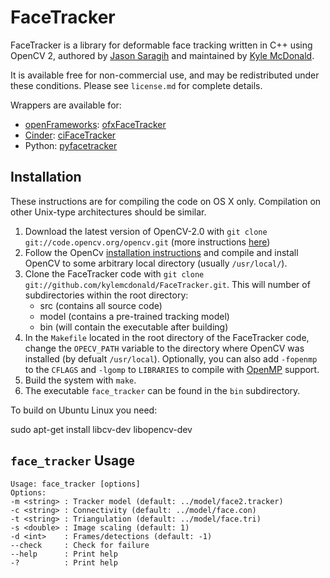 # FaceTracker

FaceTracker is a library for deformable face tracking written in C++ using OpenCV 2, authored by [Jason Saragih](http://jsaragih.org/) and maintained by [Kyle McDonald](http://kylemcdonald.net/).

It is available free for non-commercial use, and may be redistributed under these conditions. Please see `license.md` for complete details.

Wrappers are available for:

* [openFrameworks](http://www.openframeworks.cc/): [ofxFaceTracker](https://github.com/kylemcdonald/ofxFaceTracker)
* [Cinder](http://libcinder.org/): [ciFaceTracker](https://github.com/Hebali/ciFaceTracker)
* Python: [pyfacetracker](https://bitbucket.org/amitibo/pyfacetracker)

## Installation

These instructions are for compiling the code on OS X only. Compilation on other Unix-type architectures should be similar.

1. Download the latest version of OpenCV-2.0 with `git clone git://code.opencv.org/opencv.git` (more instructions [here](http://code.opencv.org/projects/opencv/wiki/Working_with_OpenCV_git_repository))
2. Follow the OpenCv [installation instructions](http://opencv.willowgarage.com/wiki/Mac_OS_X_OpenCV_Port) and compile and install OpenCV to some arbitrary local directory (usually `/usr/local/`).
3. Clone the FaceTracker code with `git clone git://github.com/kylemcdonald/FaceTracker.git`. This will number of subdirectories within the root directory:
   - src (contains all source code)
   - model (contains a pre-trained tracking model)
   - bin (will contain the executable after building)
4. In the `Makefile` located in the root directory of the FaceTracker code, change the `OPECV_PATH` variable to the directory where OpenCV was installed (by defualt `/usr/local`). Optionally, you can also add `-fopenmp` to the `CFLAGS` and `-lgomp` to `LIBRARIES` to compile with [OpenMP](http://openmp.org/) support.
5. Build the system with `make`.
6. The executable `face_tracker` can be found in the `bin` subdirectory.

To build on Ubuntu Linux you need:

sudo apt-get install libcv-dev libopencv-dev

## `face_tracker` Usage

````
Usage: face_tracker [options]
Options:
-m <string> : Tracker model (default: ../model/face2.tracker)
-c <string> : Connectivity (default: ../model/face.con)
-t <string> : Triangulation (default: ../model/face.tri)
-s <double> : Image scaling (default: 1)
-d <int>    : Frames/detections (default: -1)
--check     : Check for failure 
--help      : Print help
-?          : Print help
````
